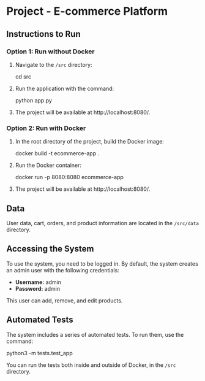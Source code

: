 # Project - E-commerce Platform

## Instructions to Run

### Option 1: Run without Docker

1. Navigate to the `/src` directory:

   cd src

2. Run the application with the command:

   python app.py

3. The project will be available at http://localhost:8080/.

### Option 2: Run with Docker

1. In the root directory of the project, build the Docker image:

   docker build -t ecommerce-app .

2. Run the Docker container:

   docker run -p 8080:8080 ecommerce-app

3. The project will be available at http://localhost:8080/.

## Data

User data, cart, orders, and product information are located in the `/src/data` directory.

## Accessing the System

To use the system, you need to be logged in. By default, the system creates an admin user with the following credentials:

- **Username:** admin
- **Password:** admin

This user can add, remove, and edit products.

## Automated Tests

The system includes a series of automated tests. To run them, use the command:

   python3 -m tests.test_app

You can run the tests both inside and outside of Docker, in the `/src` directory.

